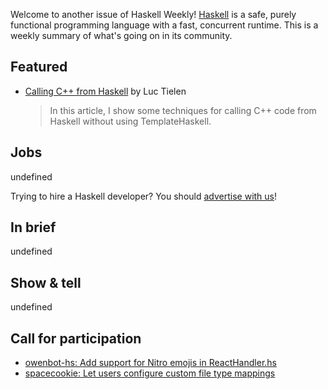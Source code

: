 Welcome to another issue of Haskell Weekly!
[Haskell](https://www.haskell.org) is a safe, purely functional programming language with a fast, concurrent runtime.
This is a weekly summary of what's going on in its community.

## Featured

- [Calling C++ from Haskell](https://luctielen.com/posts/calling_cpp_from_haskell/) by Luc Tielen
  > In this article, I show some techniques for calling C++ code from Haskell without using TemplateHaskell.

## Jobs

undefined

Trying to hire a Haskell developer?
You should [advertise with us](https://haskellweekly.news/advertising.html)!

## In brief

undefined

## Show & tell

undefined

## Call for participation

-   [owenbot-hs: Add support for Nitro emojis in ReactHandler.hs](https://github.com/yellowtides/owenbot-hs/issues/4)
-   [spacecookie: Let users configure custom file type mappings](https://github.com/sternenseemann/spacecookie/issues/36)
